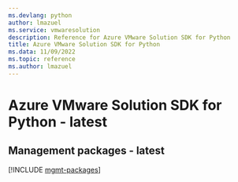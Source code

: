 ```yaml
---
ms.devlang: python
author: lmazuel
ms.service: vmwaresolution
description: Reference for Azure VMware Solution SDK for Python
title: Azure VMware Solution SDK for Python
ms.data: 11/09/2022
ms.topic: reference
ms.author: lmazuel
---
```

# Azure VMware Solution SDK for Python - latest

## Management packages - latest
[!INCLUDE [mgmt-packages](vmware-solution-mgmt-index.md)]